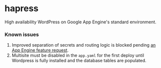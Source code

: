 # hapress
High availability WordPress on Google App Engine's standard environment.

### Known issues

1. Improved separation of secrets and routing logic is blocked pending [an App Engine feature request](https://issuetracker.google.com/issues/62172664).
2. Multisite must be disabled in the `app.yaml` for the first deploy until Wordpress is fully installed and the database tables are populated.
